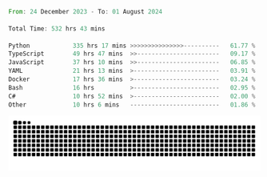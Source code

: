 <!--START_SECTION:waka-->

```rust
From: 24 December 2023 - To: 01 August 2024

Total Time: 532 hrs 43 mins

Python            335 hrs 17 mins >>>>>>>>>>>>>>>----------   61.77 %
TypeScript        49 hrs 47 mins  >>-----------------------   09.17 %
JavaScript        37 hrs 10 mins  >>-----------------------   06.85 %
YAML              21 hrs 13 mins  >------------------------   03.91 %
Docker            17 hrs 36 mins  >------------------------   03.24 %
Bash              16 hrs          >------------------------   02.95 %
C#                10 hrs 52 mins  >------------------------   02.00 %
Other             10 hrs 6 mins   -------------------------   01.86 %
```

<!--END_SECTION:waka-->


<picture>
  <source media="(prefers-color-scheme: dark)" srcset="https://raw.githubusercontent.com/jeerawut97/jeerawut97/output/github-contribution-grid-snake.svg">
  <img alt="github contribution grid snake animation" src="https://raw.githubusercontent.com/jeerawut97/jeerawut97/output/github-contribution-grid-snake.svg">
</picture>

